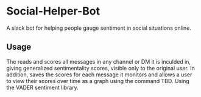# Social-Helper-Bot
A slack bot for helping people gauge sentiment in social situations online. 

## Usage

The reads and scores all messages in any channel or DM it is inculded in, giving generalized sentimentality scores, visible only to the original user. In addition, saves the scores for each message it monitors and allows a user to view their scores over time as a graph using the command TBD. Using the VADER sentiment library.